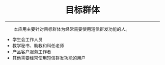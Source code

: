 # <center>目标群体


---

　　本应用主要针对目标群体为经常需要使用短信群发功能的人。
* 学生会工作人员
* 教学秘书、助教和科任老师
* 产品客户服务工作者
* 其他需要经常使用短信群发功能的用户

